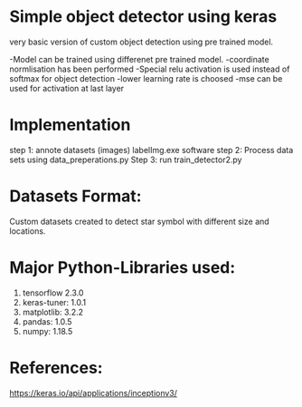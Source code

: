 # Simple object detector using keras
very basic version of custom object detection using pre trained model.

-Model can be trained using differenet pre trained model.
-coordinate normlisation has been performed
-Special relu activation is used instead of softmax for object detection
-lower learning  rate is choosed
-mse can be used for activation at last layer

# Implementation
step 1: annote datasets (images) labelImg.exe software
step 2: Process data sets using data_preperations.py
Step 3: run train_detector2.py 

# Datasets Format:
Custom datasets created to detect star symbol with different size and locations. 

# Major Python-Libraries used:
1. tensorflow 2.3.0
2. keras-tuner: 1.0.1
3. matplotlib: 3.2.2
4. pandas: 1.0.5
5. numpy: 1.18.5

# References:
https://keras.io/api/applications/inceptionv3/
